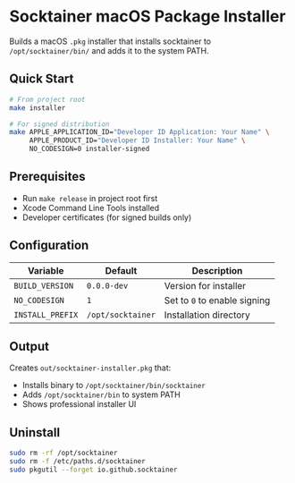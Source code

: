 # Socktainer macOS Package Installer

Builds a macOS `.pkg` installer that installs socktainer to `/opt/socktainer/bin/` and adds it to the system PATH.

## Quick Start

```bash
# From project root
make installer

# For signed distribution
make APPLE_APPLICATION_ID="Developer ID Application: Your Name" \
     APPLE_PRODUCT_ID="Developer ID Installer: Your Name" \
     NO_CODESIGN=0 installer-signed
```

## Prerequisites

- Run `make release` in project root first
- Xcode Command Line Tools installed
- Developer certificates (for signed builds only)

## Configuration

| Variable | Default | Description |
|----------|---------|-------------|
| `BUILD_VERSION` | `0.0.0-dev` | Version for installer |
| `NO_CODESIGN` | `1` | Set to `0` to enable signing |
| `INSTALL_PREFIX` | `/opt/socktainer` | Installation directory |

## Output

Creates `out/socktainer-installer.pkg` that:
- Installs binary to `/opt/socktainer/bin/socktainer`
- Adds `/opt/socktainer/bin` to system PATH
- Shows professional installer UI

## Uninstall

```bash
sudo rm -rf /opt/socktainer
sudo rm -f /etc/paths.d/socktainer
sudo pkgutil --forget io.github.socktainer
```
